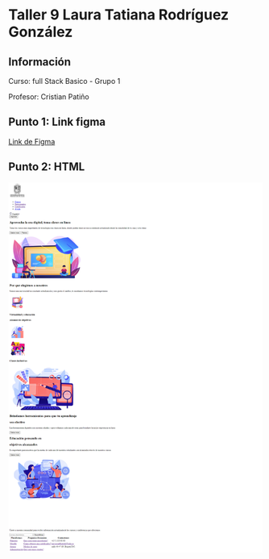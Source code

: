 <h1>Taller 9 Laura Tatiana Rodríguez González </h1>

<h2> Información</h2>

<p>Curso: full Stack Basico - Grupo 1</p>
<p>Profesor: Cristian Patiño</p>

<h2> Punto 1: Link figma</h2>

<a href="https://www.figma.com/file/frzmRrUYa96wkwilYpGf2d/Taller-9?type=design&node-id=2%3A259&mode=design&t=fyIaLJsRHoU7HooN-1" target="_blank">Link de Figma</a>

<h2> Punto 2: HTML</h2>
<img src="./public/HTML.png" alt="HTML">